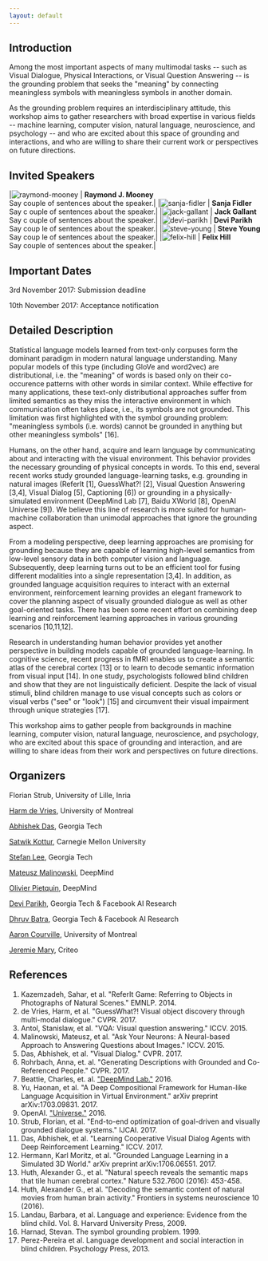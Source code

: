 ```yaml
---
layout: default
---
```


## Introduction
Among the most important aspects of many multimodal tasks -- such as Visual Dialogue, Physical Interactions, or Visual Question Answering -- is the grounding problem that seeks the "meaning" by connecting meaningless symbols with meaningless symbols in another domain.  

As the grounding problem requires an interdisciplinary attitude, this workshop aims to gather researchers with broad expertise in various fields -- machine learning, computer vision, natural language, neuroscience, and psychology -- and who are excited about this space of grounding and interactions, and who are willing to share their current work or perspectives on future directions. 

## Invited Speakers

|<img class='im-speaker-pic' src='images/raymond-mooney-dp.jpg' alt='raymond-mooney'> | **Raymond J. Mooney**    <br>Say couple of sentences about the speaker.|
|<img class='im-speaker-pic' src='images/sanja-fidler-dp.jpg' alt='sanja-fidler'> | **Sanja Fidler**<br>Say c    ouple of sentences about the speaker.|
|<img class='im-speaker-pic' src='images/jack-gallant-dp.jpg' alt='jack-gallant'> | **Jack Gallant**<br>Say c    ouple of sentences about the speaker.|
|<img class='im-speaker-pic' src='images/devi-parikh-dp.jpg' alt='devi-parikh'> | **Devi Parikh**<br>Say coup    le of sentences about the speaker.|
|<img class='im-speaker-pic' src='images/steve-young-dp.jpg' alt='steve-young'> | **Steve Young**<br>Say coup    le of sentences about the speaker.|
|<img class='im-speaker-pic' src='images/felix-hill-dp.jpg' alt='felix-hill'> | **Felix Hill**<br>Say couple     of sentences about the speaker.|

## Important Dates

3rd November 2017: Submission deadline

10th November 2017: Acceptance notification

## Detailed Description
Statistical language models learned from text-only corpuses form the dominant paradigm in modern natural language understanding. Many popular models of this type (including GloVe and word2vec) are distributional, i.e. the "meaning" of words is based only on their co-occurence patterns with other words in similar context. While effective for many applications, these text-only distributional approaches suffer from limited semantics as they miss the interactive environment in which communication often takes place, i.e., its symbols are not grounded. This limitation was first highlighted with the symbol grounding problem: "meaningless symbols (i.e. words) cannot be grounded in anything but other meaningless symbols" [16].

Humans, on the other hand, acquire and learn language by communicating about and interacting with the visual environment. This behavior provides the necessary grounding of physical concepts in words. To this end, several recent works study grounded language-learning tasks, e.g. grounding in natural images (ReferIt [1], GuessWhat?! [2], Visual Question Answering [3,4], Visual Dialog [5], Captioning [6]) or grounding in a physically-simulated environment (DeepMind Lab [7], Baidu XWorld [8], OpenAI Universe [9]). We believe this line of research is more suited for human-machine collaboration than unimodal approaches that ignore the grounding aspect.

From a modeling perspective, deep learning approaches are promising for grounding because they are capable of learning high-level semantics from low-level sensory data in both computer vision and language. Subsequently, deep learning turns out to be an efficient tool for fusing different modalities into a single representation [3,4]. In addition, as grounded language acquisition requires to interact with an external environment, reinforcement learning provides an elegant framework to cover the planning aspect of visually grounded dialogue as well as other goal-oriented tasks. There has been some recent effort on combining deep learning and reinforcement learning approaches in various grounding scenarios [10,11,12]. 

Research in understanding human behavior provides yet another perspective in building models capable of grounded language-learning. In cognitive science, recent progress in fMRI enables us to create a semantic atlas of the cerebral cortex [13] or to learn to decode semantic information from visual input [14]. In one study, psychologists followed blind children and show that they are not linguistically deficient. Despite the lack of visual stimuli, blind children manage to use visual concepts such as colors or visual verbs ("see" or "look") [15] and circumvent their visual impairment through unique strategies [17].

This workshop aims to gather people from backgrounds in machine learning, computer vision, natural language, neuroscience, and psychology, who are excited about this space of grounding and interaction, and are willing to share ideas from their work and perspectives on future directions.

## Organizers

Florian Strub, University of Lille, Inria

[Harm de Vries](http://www-etud.iro.umontreal.ca/~devries/), University of Montreal

[Abhishek Das](https://abhishekdas.com), Georgia Tech

[Satwik Kottur](https://satwikkottur.github.io/), Carnegie Mellon University

[Stefan Lee](https://www.cc.gatech.edu/~slee3191), Georgia Tech

[Mateusz Malinowski](http://www.mateuszmalinowski.com),  DeepMind

[Olivier Pietquin](http://www.lifl.fr/~pietquin/),  DeepMind

[Devi Parikh](http://www.cc.gatech.edu/~parikh/), Georgia Tech &amp; Facebook AI Research

[Dhruv Batra](http://www.cc.gatech.edu/~dbatra/), Georgia Tech &amp; Facebook AI Research

[Aaron Courville](https://mila.quebec/en/person/aaron-courville/), University of Montreal

[Jeremie Mary](http://www.grappa.univ-lille3.fr/~mary/), Criteo

## References
<div>
    <ol>
        <li>Kazemzadeh, Sahar, et al. "ReferIt Game: Referring to Objects in Photographs of Natural Scenes." EMNLP. 2014.</li>
        <li>de Vries, Harm, et al. "GuessWhat?! Visual object discovery through multi-modal dialogue." CVPR. 2017.</li>
        <li>
            Antol, Stanislaw, et al. "VQA: Visual question answering." ICCV. 2015.
        </li>
        <li>
            Malinowski, Mateusz, et al. "Ask Your Neurons: A Neural-based Approach to Answering Questions about Images." ICCV. 2015.
        </li>
        <li>
            Das, Abhishek, et al. "Visual Dialog." CVPR. 2017.
        </li>
        <li>
            Rohrbach, Anna, et. al. "Generating Descriptions with Grounded and Co-Referenced People." CVPR. 2017.
        </li>
        <li>
            Beattie, Charles, et. al. <a href="https://deepmind.com/blog/open-sourcing-deepmind-lab/">"DeepMind Lab."</a> 2016.
        </li>
        <li>
            Yu, Haonan, et al. "A Deep Compositional Framework for Human-like Language Acquisition in Virtual Environment." arXiv preprint arXiv:1703.09831. 2017.
        </li>
        <li>
            OpenAI. <a href="https://universe.openai.com/">"Universe."</a> 2016. 
        </li>
        <li>
            Strub, Florian, et al. "End-to-end optimization of goal-driven and visually grounded dialogue systems." IJCAI. 2017.
        </li>
        <li>
            Das, Abhishek, et al. "Learning Cooperative Visual Dialog Agents with Deep Reinforcement Learning." ICCV. 2017.
        </li>
        <li>
            Hermann, Karl Moritz, et al. "Grounded Language Learning in a Simulated 3D World." arXiv preprint arXiv:1706.06551. 2017.
        </li>
        <li>
            Huth, Alexander G., et al. "Natural speech reveals the semantic maps that tile human cerebral cortex." Nature 532.7600 (2016): 453-458.
        </li>
        <li>
            Huth, Alexander G., et al. "Decoding the semantic content of natural movies from human brain activity." Frontiers in systems neuroscience 10 (2016).
        </li>
        <li>
            Landau, Barbara, et al. Language and experience: Evidence from the blind child. Vol. 8. Harvard University Press, 2009.
        </li>
        <li>
            Harnad, Stevan. The symbol grounding problem. 1999.
        </li>
        <li>
            Perez-Pereira et al. Language development and social interaction in blind children. Psychology Press, 2013.
        </li>
    </ol>
</div>
